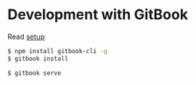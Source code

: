 # Development with GitBook

Read [setup](https://toolchain.gitbook.com/setup.html)

```sh
$ npm install gitbook-cli -g
$ gitbook install
```

```sh
$ gitbook serve
```
